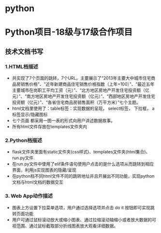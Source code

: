 # python
# Python项目-18级与17级合作项目
## 技术文档书写
### 1.HTML档描述
- 共实现了7个页面的跳转，7个URL。主要展示了“2013年主要大中城市住宅商品房销售价格”、“近年新建商品住宅销售价格指数（上年=100）”、“最近五年主要城市在岗职工平均工资（元）”、“北方地区房地产开发住宅投资额（亿元）”、“南方地区房地产开发住宅投资额（亿元）”、“西部地区房地产开发住宅投资额（亿元）”、“各省住宅商品房销售面积（万平方米）”七个主题。
- html文档里使用了：table标签：实现数据的呈现， select标签， 下拉框， a标签显示/隐藏图标
- 七个页面 都采用一图一表的形式向用户讲述数据故事。
- 所有html文件存放在templates文件夹内

### 2.Python档描述
- flask文件夹里面有static文件夹(css样式)、templates文件夹(html集合)、run.py文件.
- 在run.py文件中使用了elif条件语句使用户点击的是什么选项从而跳转到相应界面，利用js实现图表的隐藏/呈现
- 在python档不同html文件不同的跳转地址并且开展出不同功能，实现python文档与html文档的数据交互


### 3. Web App动作描述
- 图表上方设置下拉菜单选项，用户通过选择选项并点击 do it 按钮即可实现跳转页面功能
- 用户可通过鼠标滚动放大或缩小图表、通过拉缩滚动轴缩小或者放大数据的可视范围、通过鼠标截取部分折线图表放大观看详细数据。

